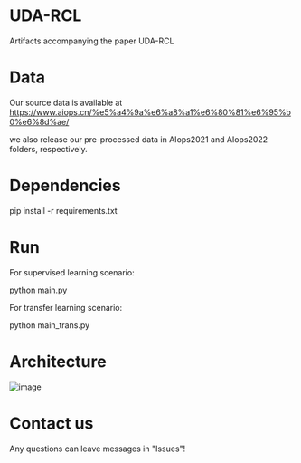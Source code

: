 # UDA-RCL
Artifacts accompanying the paper UDA-RCL

# Data
Our source data is available at https://www.aiops.cn/%e5%a4%9a%e6%a8%a1%e6%80%81%e6%95%b0%e6%8d%ae/

we also release our pre-processed data in AIops2021 and AIops2022 folders, respectively.

# Dependencies
pip install -r requirements.txt

# Run
For supervised learning scenario: 

python main.py  

For transfer learning scenario:

python main_trans.py

# Architecture
![image](https://github.com/user-attachments/assets/b9a39898-36a0-415b-90b2-6ca5d1984301)


# Contact us
Any questions can leave messages in "Issues"!
